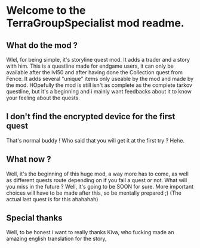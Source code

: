 # Welcome to the TerraGroupSpecialist mod readme.

## What do the mod ?
Wlel, for being simple, it's storyline quest mod. It adds a trader and a story with him. This is a questline made for endgame users, it can only be available after the lvl50 and after having done the Collection quest from Fence. It adds several "unique" items only useable by the mod and made by the mod. HOpefully the mod is still isn't as complete as the complete tarkov questline, but it's a beginning and i mainly want feedbacks about it to know your feeling about the quests.

## I don't find the encrypted device for the first quest
That's normal buddy ! Who said that you will get it at the first try ? Hehe.

## What now ?
Well, it's the beginning of this huge mod, a way more has to come, as well as different quests route depending on if you fail a quest or not. What will you miss in the future ? Well, it's going to be SOON for sure. More important choices will have to be made after this, so be mentally prepared ;) (The actual last quest is for this ahahahah)


## Special thanks
Well, to be honest i want to really thanks Kiva, who fucking made an amazing english translation for the story, 